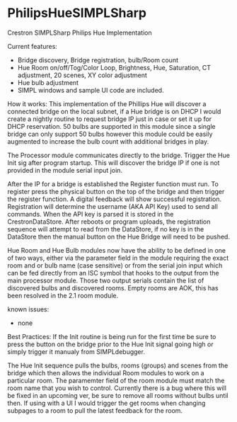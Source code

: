 # PhilipsHueSIMPLSharp
Crestron SIMPLSharp Philips Hue Implementation

Current features:
- Bridge discovery, Bridge registration, bulb/Room count
- Hue Room on/off/Tog/Color Loop, Brightness, Hue, Saturation, CT adjustment, 20 scenes, XY color adjustment
- Hue bulb adjustment
- SIMPL windows and sample UI code are included. 

How it works:
This implementation of the Phillips Hue will discover a connected bridge on the local subnet, if a Hue bridge is on DHCP I would create a nightly routine to request bridge IP just in case or set it up for DHCP reservation.
50 bulbs are supported in this module since a single bridge can only support 50 bulbs however this module could be easily augmented to increase the bulb count with additional bridges in play.

The Processor module communicates directly to the bridge. Trigger the Hue Init sig after program startup. This will discover the bridge IP if one is not provided in the module serial input join.

After the IP for a bridge is established the Register function must run. To register press the physical button on the top of the bridge and then trigger the register function. A digital feedback will show successful registration. Registration will determine the username (AKA API Key) used to send all commands. When the API key is parsed it is stored in the CrestronDataStore. After reboots or program uploads, the registration sequence will attempt to read from the DataStore, if no key is in the DataStore then the manual button on the Hue Bridge will need to be pushed.

Hue Room and Hue Bulb modules now have the ability to be defined in one of two ways, either via the parameter field in the module requiring the exact room and or bulb name (case sensitive) or from the serial join input which can be fed directly from an ISC symbol that hooks to the output from the main processor module. Those two output serials contain the list of discovered bulbs and discovered rooms. Empty rooms are AOK, this has been resolved in the 2.1 room module.

known issues:
- none

Best Practices:
If the Init routine is being run for the first time be sure to press the button on the bridge prior to the Hue Init signal going high or simply trigger it manualy from SIMPLdebugger.

The Hue Init sequence pulls the bulbs, rooms (groups) and scenes from the bridge which then allows the individual Room modules to work on a particular room. The paramemter field of the room module must match the room name that you wish to control. Currently there is a bug where  this will be fixed in an upcoming ver, be sure to remove all rooms without bulbs until then. If using with a UI I would trigger the get rooms when changing subpages to a room to pull the latest feedback for the room.




